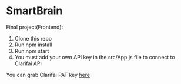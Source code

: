 # SmartBrain

Final project(Frontend):

1. Clone this repo
2. Run npm install
3. Run npm start
4. You must add your own API key in the src/App.js file to connect to Clarifai API

 You can grab Clarifai PAT key [here](https://www.clarifai.com/)
